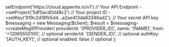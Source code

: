 <?php

use Appwrite\Client;
use Appwrite\Services\Messaging;

$client = (new Client())
    ->setEndpoint('https://cloud.appwrite.io/v1') // Your API Endpoint
    ->setProject('5df5acd0d48c2') // Your project ID
    ->setKey('919c2d18fb5d4...a2ae413da83346ad2'); // Your secret API key

$messaging = new Messaging($client);

$result = $messaging->createMsg91Provider(
    providerId: '[PROVIDER_ID]',
    name: '[NAME]',
    from: '+12065550100', // optional
    senderId: '[SENDER_ID]', // optional
    authKey: '[AUTH_KEY]', // optional
    enabled: false // optional
);
